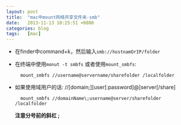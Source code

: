 ```yaml
---
layout: post
title:  "mac中mount网络共享文件夹-smb"
date:   2013-11-13 10:25:51 +0800
categories: blog
tags:   [mac]
---
```

- 在finder中command+k，然后输入`smb://hostnamOrIP/folder`
- 在终端中使用`monut -t smbfs` 或者使用`mount_smbfs`:

        mount_smbfs //username@servername/sharefolder /localfolder

- 如果使用域用户的话:   //[domain;][user[:password]@]server[/share]

        mount_smbfs //domainName\;username@server/sharefolder /localfolder
    
    **注意分号前的斜杠  \;**

